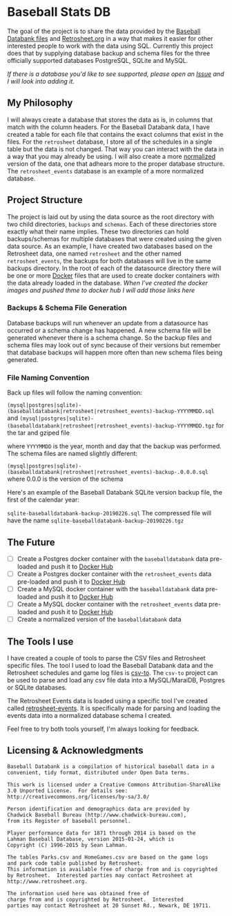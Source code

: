 # Baseball Stats DB 

The goal of the project is to share the data provided by the [Baseball Databank files](https://github.com/chadwickbureau/baseballdatabank) and [Retrosheet.org](http://retrosheet.org) in a way that makes it easier for other interested people to work with the data using SQL.  Currently this project does that by supplying database backup and schema files for the three officially supported databases PostgreSQL, SQLite and MySQL.  

_If there is a database you'd like to see supported, please open an [Issue](https://github.com/rippinrobr/baseball-stats-db/issues/new) and I will look into adding it._ 

## My Philosophy 

I will always create a database that stores the data as is, in columns that match with the column headers.  For the Baseball Databank data, I have created a table for each file that contains the exact columns that exist in the files.   For the `retrosheet` database, I store all of the schedules in a single table but the data is not changed. That way you can interact with the data in a way that you may already be using.  I will also create a more [normalized](https://en.wikipedia.org/wiki/Database_normalization) version of the data, one that adhears more to the proper database structure.  The `retrosheet_events` database is an example of a more normalized database.

## Project Structure

The project is laid out by using the data source as the root directory with two child directories, `backups` and `schemas`. 
Each of these directories store exactly what their name implies.  These two directories can hold backups/schemas for multiple databases that were created using the given data source.  As an example, I have created two databases based on the Retrosheet data, one named `retrosheet` and the other named `retrosheet_events`, the backups for both databases will live in the same backups directory.  In the root of each of the datasource directory there will be one or more [Docker](https://www.docker.com/) files that are used to create docker containers with the data already loaded in the database.  _When I've created the docker images and pushed thme to docker hub I will add those links here_

### Backups & Schema File Generation

Database backups will run whenever an update from a datasource has occurred or a schema change has happened.  A new schema file will be generated whenever there is a schema change.  So the backup files and schema files may look out of sync because of their versions but remember that database backups will happen more often than new schema files being generated.

### File Naming Convention

Back up files will follow the naming convention:

 `(mysql|postgres|sqlite)-(baseballdatabank|retrosheet|retrosheet_events)-backup-YYYYMMDD.sql` and 
 `(mysql|postgres|sqlite)-(baseballdatabank|retrosheet|retrosheet_events)-backup-YYYYMMDD.tgz` for the tar and gziped file 

where `YYYYMMDD` is the year, month and day that the backup was performed.  The schema files are named slightly different:

 `(mysql|postgres|sqlite)-(baseballdatabank|retrosheet|retrosheet_events)-backup-.0.0.0.sql` where 0.0.0 is the version of the schema


Here's an example of the Baseball Databank SQLite version backup file, the first of the calendar year:

`sqlite-baseballdatabank-backup-20190226.sql` The compressed file will have the name `sqlite-baseballdatabank-backup-20190226.tgz`


## The Future

- [ ] Create a Postgres docker container with the `baseballdatabank` data pre-loaded and push it to [Docker Hub]()
- [ ] Create a Postgres docker container with the `retrosheet_events` data pre-loaded and push it to [Docker Hub]()
- [ ] Create a MySQL docker container with the `baseballdatabank` data pre-loaded and push it to [Docker Hub]()
- [ ] Create a MySQL docker container with the `retrosheet_events` data pre-loaded and push it to [Docker Hub]()
- [ ] Create a normalized version of the `baseballdatabank` data

## The Tools I use

I have created a couple of tools to parse the CSV files and Retrosheet specific files.  The tool I used to load the Baseball Databank data and the Retrosheet schedules and game log files is [csv-to](https://github.com/rippinrobr/csv-to).  The `csv-to` project can be used to parse and load any csv file data into a MySQL/MaraiDB, Postgres or SQLite databases.

The Retrosheet Events data is loaded using a specific tool I've created called [retrosheet-events](https://github.com/rippinrobr/retrosheet-events).  It is specifically made for parsing and loading the events data into a normalized database schema I created.

Feel free to try both tools yourself, I'm always looking for feedback.

## Licensing & Acknowledgments

```
Baseball Databank is a compilation of historical baseball data in a
convenient, tidy format, distributed under Open Data terms.

This work is licensed under a Creative Commons Attribution-ShareAlike
3.0 Unported License.  For details see:
http://creativecommons.org/licenses/by-sa/3.0/

Person identification and demographics data are provided by
Chadwick Baseball Bureau (http://www.chadwick-bureau.com),
from its Register of baseball personnel.

Player performance data for 1871 through 2014 is based on the
Lahman Baseball Database, version 2015-01-24, which is 
Copyright (C) 1996-2015 by Sean Lahman.

The tables Parks.csv and HomeGames.csv are based on the game logs
and park code table published by Retrosheet.
This information is available free of charge from and is copyrighted
by Retrosheet.  Interested parties may contact Retrosheet at 
http://www.retrosheet.org.
```

```
The information used here was obtained free of
charge from and is copyrighted by Retrosheet.  Interested
parties may contact Retrosheet at 20 Sunset Rd., Newark, DE 19711.
```
